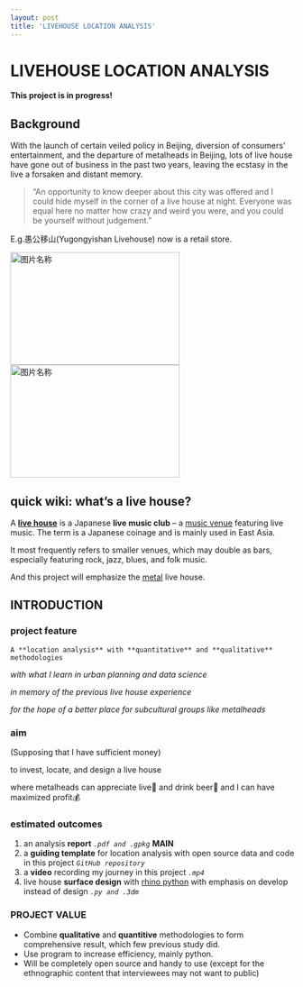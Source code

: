 ```yaml
---
layout: post
title: 'LIVEHOUSE LOCATION ANALYSIS'
---
```


LIVEHOUSE LOCATION ANALYSIS
=======

**This project is in progress!**

## Background

With the launch of certain veiled policy in Beijing, diversion of consumers’ entertainment, and the departure of metalheads in Beijing,  lots of live house have gone out of business in the past two years, leaving the ecstasy in the live a forsaken and distant memory.

>“An opportunity to know deeper about this city was offered and I could hide myself in the corner of a live house at night. Everyone was equal here no matter how crazy and weird you were, and you could be yourself without judgement.”

E.g.愚公移山(Yugongyishan Livehouse) now is a retail store.

<img src="https://user-images.githubusercontent.com/80751447/197373393-c6ebcf14-91ba-4296-89ca-5a2db26a3b65.png" width = "300" height = "200" alt="图片名称" align=left>
<img src="https://user-images.githubusercontent.com/80751447/197373449-174769b1-b0c7-4884-9050-93a478216f12.jpeg" width = "300" height = "200" alt="图片名称" align=center>

## quick wiki: what’s a live house?

A **[live house](https://en.wikipedia.org/wiki/Live_house)** is a Japanese **live music club** – a [music venue](https://en.wikipedia.org/wiki/Music_venue) featuring live music. The term is a Japanese coinage and is mainly used in East Asia.

It most frequently refers to smaller venues, which may double as bars, especially featuring rock, jazz, blues, and folk music. 

And this project will emphasize the [metal](https://en.wikipedia.org/wiki/Heavy_metal_music) live house.

## INTRODUCTION

### project feature

`A **location analysis** with **quantitative** and **qualitative** methodologies`

*with what I learn in urban planning and data science* 

*in memory of the previous live house experience*

*for the hope of a better place for subcultural groups like metalheads*

### aim

(Supposing that  I have sufficient money)

to invest, locate, and design a live house

where metalheads can appreciate live🎸 and drink beer🍻 and I can have maximized profit💰

### estimated outcomes

1. an analysis **report** *`.pdf and .gpkg`* **MAIN**
2. a **guiding template** for location analysis with open source data and code in this project *`GitHub repository`*
3. a **video** recording my journey in this project  *`.mp4`*
4. live house **surface design** with [rhino python](https://developer.rhino3d.com/guides/rhinopython/) with emphasis on develop instead of design *`.py and .3dm`*

### PROJECT VALUE

- Combine **qualitative** and **quantitive** methodologies to form comprehensive result, which few previous study did.
- Use program to increase efficiency, mainly python.
- Will be completely open source and handy to use (except for the ethnographic content that interviewees may not want to public)
